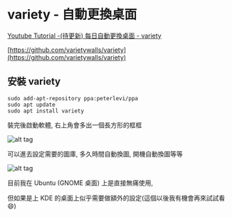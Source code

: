 # variety - 自動更換桌面

[Youtube Tutorial -(待更新) 每日自動更換桌面 - variety](xxx)

[https://github.com/varietywalls/variety](https://github.com/varietywalls/variety)

## 安裝 variety

```shell
sudo add-apt-repository ppa:peterlevi/ppa
sudo apt update
sudo apt install variety
```

裝完後啟動軟體, 右上角會多出一個長方形的框框

![alt tag](https://i.imgur.com/QsVLK7I.png)

可以進去設定需要的圖庫, 多久時間自動換圖, 開機自動換圖等等

![alt tag](https://i.imgur.com/XfLhrlK.png)

目前我在 Ubuntu (GNOME 桌面) 上是直接無痛使用,

但如果是上 KDE 的桌面上似乎需要做額外的設定(這個以後我有機會再來試試看:smile:)
